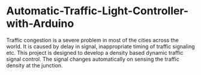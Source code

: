 # Automatic-Traffic-Light-Controller-with-Arduino

Traffic congestion is a severe problem in most of the cities across the world. It is caused by delay in signal, inappropriate timing of traffic signaling etc.
This project is designed to develop a density based dynamic traffic signal control. The signal changes automatically on sensing the traffic density at the junction.
